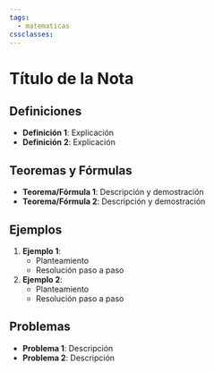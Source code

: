 ```yaml
---
tags:
  - matematicas
cssclasses:
---
```


# Título de la Nota

## Definiciones

- **Definición 1**: Explicación
- **Definición 2**: Explicación

## Teoremas y Fórmulas

- **Teorema/Fórmula 1**: Descripción y demostración
- **Teorema/Fórmula 2**: Descripción y demostración

## Ejemplos

1. **Ejemplo 1**:
    - Planteamiento
    - Resolución paso a paso
2. **Ejemplo 2**:
    - Planteamiento
    - Resolución paso a paso

## Problemas

- **Problema 1**: Descripción
- **Problema 2**: Descripción
